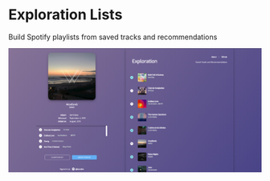 # Exploration Lists

Build Spotify playlists from saved tracks and recommendations

![Exploration Lists Home](./ELScreen.PNG)